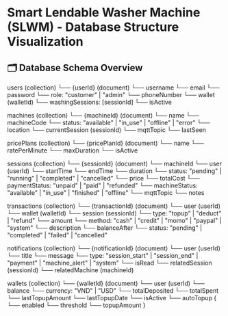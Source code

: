 # Smart Lendable Washer Machine (SLWM) - Database Structure Visualization

## 🗂️ Database Schema Overview

users (collection)
  └── {userId} (document)
        └── username
        └── email
        └── password
        └── role: "customer" | "admin"
        └── phoneNumber
        └── wallet (walletId)
        └── washingSessions: [sessionId]
        └── isActive

machines (collection)
  └── {machineId} (document)
        └── name
        └── machineCode
        └── status: "available" | "in_use" | "offline" | "error"
        └── location
        └── currentSession (sessionId)
        └── mqttTopic
        └── lastSeen

pricePlans (collection)
  └── {pricePlanId} (document)
        └── name
        └── ratePerMinute
        └── maxDuration
        └── isActive

sessions (collection)
  └── {sessionId} (document)
        └── machineId
        └── user (userId)
        └── startTime
        └── endTime
        └── duration
        └── status: "pending" | "running" | "completed" | "cancelled"
        └── price
        └── totalCost
        └── paymentStatus: "unpaid" | "paid" | "refunded"
        └── machineStatus: "available" | "in_use" | "finished" | "offline"
        └── mqttTopic
        └── notes

transactions (collection)
  └── {transactionId} (document)
        └── user (userId)
        └── wallet (walletId)
        └── session (sessionId)
        └── type: "topup" | "deduct" | "refund"
        └── amount
        └── method: "cash" | "credit" | "momo" | "paypal" | "system"
        └── description
        └── balanceAfter
        └── status: "pending" | "completed" | "failed" | "cancelled"

notifications (collection)
  └── {notificationId} (document)
        └── user (userId)
        └── title
        └── message
        └── type: "session_start" | "session_end" | "payment" | "machine_alert" | "system"
        └── isRead
        └── relatedSession (sessionId)
        └── relatedMachine (machineId)

wallets (collection)
  └── {walletId} (document)
        └── user (userId)
        └── balance
        └── currency: "VND" | "USD"
        └── totalDeposited
        └── totalSpent
        └── lastTopupAmount
        └── lastTopupDate
        └── isActive
        └── autoTopup {
            └── enabled
            └── threshold
            └── topupAmount
          }
